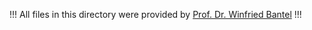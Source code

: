 !!! All files in this directory were provided by [Prof. Dr. Winfried Bantel](https://bantel.informatik.hs-aalen.de) !!!